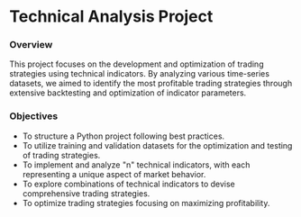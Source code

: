 #  Technical Analysis Project
 
### Overview
This project focuses on the development and optimization of trading strategies using technical indicators. By analyzing various time-series datasets, we aimed to identify the most profitable trading strategies through extensive backtesting and optimization of indicator parameters.

### Objectives
- To structure a Python project following best practices.
- To utilize training and validation datasets for the optimization and testing of trading strategies.
- To implement and analyze "n" technical indicators, with each representing a unique aspect of market behavior.
- To explore combinations of technical indicators to devise comprehensive trading strategies.
- To optimize trading strategies focusing on maximizing profitability.

  
